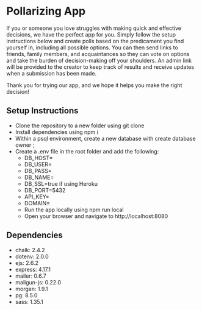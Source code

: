 # Pollarizing App

If you or someone you love struggles with making quick and effective decisions, we have the perfect app for you. Simply follow the setup instructions below and create polls based on the predicament you find yourself in, including all possible options. You can then send links to friends, family members, and acquaintances so they can vote on options and take the burden of decision-making off your shoulders. An admin link will be provided to the creator to keep track of results and receive updates when a submission has been made.

Thank you for trying our app, and we hope it helps you make the right decision!

## Setup Instructions
- Clone the repository to a new folder using git clone <new folder>
- Install dependencies using npm i
- Within a psql environment, create a new database with create database <db name> owner <user>;
- Create a .env file in the root folder and add the following:
  -  DB_HOST=<host>
  - DB_USER=<user>
  - DB_PASS=<pass>
  - DB_NAME=<db name>
  - DB_SSL=true if using Heroku
  - DB_PORT=5432
  - API_KEY=<mailgun key>
  - DOMAIN=<mailgun domain>
  - Run the app locally using npm run local
  - Open your browser and navigate to http://localhost:8080

## Dependencies
- chalk: 2.4.2
- dotenv: 2.0.0
- ejs: 2.6.2
- express: 4.17.1
- mailer: 0.6.7
- mailgun-js: 0.22.0
- morgan: 1.9.1
- pg: 8.5.0
- sass: 1.35.1
